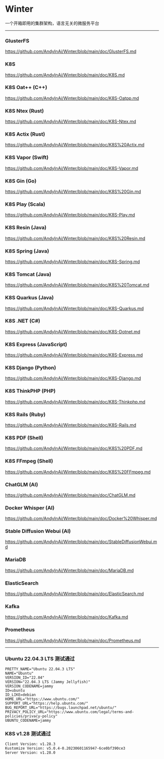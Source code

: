 
# Winter
一个开箱即用的集群架构，语言无关的微服务平台


***


### GlusterFS 
https://github.com/AndyInAi/Winter/blob/main/doc/GlusterFS.md


### K8S 
https://github.com/AndyInAi/Winter/blob/main/doc/K8S.md


### K8S Oat++ (C++)
https://github.com/AndyInAi/Winter/blob/main/doc/K8S-Oatpp.md


### K8S Ntex (Rust)
https://github.com/AndyInAi/Winter/blob/main/doc/K8S-Ntex.md


### K8S Actix (Rust)
https://github.com/AndyInAi/Winter/blob/main/doc/K8S%20Actix.md


### K8S Vapor (Swift)
https://github.com/AndyInAi/Winter/blob/main/doc/K8S-Vapor.md


### K8S Gin (Go)
https://github.com/AndyInAi/Winter/blob/main/doc/K8S%20Gin.md


### K8S Play (Scala)
https://github.com/AndyInAi/Winter/blob/main/doc/K8S-Play.md


### K8S Resin (Java)
https://github.com/AndyInAi/Winter/blob/main/doc/K8S%20Resin.md


### K8S Spring (Java)
https://github.com/AndyInAi/Winter/blob/main/doc/K8S-Spring.md


### K8S Tomcat (Java)
https://github.com/AndyInAi/Winter/blob/main/doc/K8S%20Tomcat.md


### K8S Quarkus (Java)
https://github.com/AndyInAi/Winter/blob/main/doc/K8S-Quarkus.md


### K8S .NET (C#)
https://github.com/AndyInAi/Winter/blob/main/doc/K8S-Dotnet.md


### K8S Express (JavaScript)
https://github.com/AndyInAi/Winter/blob/main/doc/K8S-Express.md


### K8S Django (Python)
https://github.com/AndyInAi/Winter/blob/main/doc/K8S-Django.md


### K8S ThinkPHP (PHP)
https://github.com/AndyInAi/Winter/blob/main/doc/K8S-Thinkphp.md


### K8S Rails (Ruby)
https://github.com/AndyInAi/Winter/blob/main/doc/K8S-Rails.md


### K8S PDF (Shell)
https://github.com/AndyInAi/Winter/blob/main/doc/K8S%20PDF.md


### K8S FFmpeg (Shell)
https://github.com/AndyInAi/Winter/blob/main/doc/K8S%20FFmpeg.md


### ChatGLM (AI)
https://github.com/AndyInAi/Winter/blob/main/doc/ChatGLM.md


### Docker Whisper (AI)
https://github.com/AndyInAi/Winter/blob/main/doc/Docker%20Whisper.md


### Stable Diffusion Webui (AI)
https://github.com/AndyInAi/Winter/blob/main/doc/StableDiffusionWebui.md


### MariaDB 
https://github.com/AndyInAi/Winter/blob/main/doc/MariaDB.md


### ElasticSearch 
https://github.com/AndyInAi/Winter/blob/main/doc/ElasticSearch.md


### Kafka 
https://github.com/AndyInAi/Winter/blob/main/doc/Kafka.md


### Prometheus 
https://github.com/AndyInAi/Winter/blob/main/doc/Prometheus.md


***


### Ubuntu 22.04.3 LTS 测试通过

	PRETTY_NAME="Ubuntu 22.04.3 LTS"
	NAME="Ubuntu"
	VERSION_ID="22.04"
	VERSION="22.04.3 LTS (Jammy Jellyfish)"
	VERSION_CODENAME=jammy
	ID=ubuntu
	ID_LIKE=debian
	HOME_URL="https://www.ubuntu.com/"
	SUPPORT_URL="https://help.ubuntu.com/"
	BUG_REPORT_URL="https://bugs.launchpad.net/ubuntu/"
	PRIVACY_POLICY_URL="https://www.ubuntu.com/legal/terms-and-policies/privacy-policy"
	UBUNTU_CODENAME=jammy


### K8S v1.28 测试通过

	Client Version: v1.28.3
	Kustomize Version: v5.0.4-0.20230601165947-6ce0bf390ce3
	Server Version: v1.28.0


